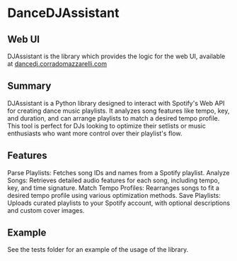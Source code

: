 # DanceDJAssistant

## Web UI

DJAssistant is the library which provides the logic for the web UI, available at [dancedj.corradomazzarelli.com](https://dancedj.corradomazzarelli.com)

## Summary

DJAssistant is a Python library designed to interact with Spotify's Web API for creating dance music playlists. It analyzes song features like tempo, key, and duration, and can arrange playlists to match a desired tempo profile. This tool is perfect for DJs looking to optimize their setlists or music enthusiasts who want more control over their playlist's flow.

## Features

Parse Playlists: Fetches song IDs and names from a Spotify playlist.
Analyze Songs: Retrieves detailed audio features for each song, including tempo, key, and time signature.
Match Tempo Profiles: Rearranges songs to fit a desired tempo profile using various optimization methods.
Save Playlists: Uploads curated playlists to your Spotify account, with optional descriptions and custom cover images.

## Example

See the tests folder for an example of the usage of the library.